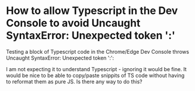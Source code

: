 
# How to allow Typescript in the Dev Console to avoid Uncaught SyntaxError: Unexpected token ':'

Testing a block of Typescript code in the Chrome/Edge Dev Console throws Uncaught SyntaxError: Unexpected token ':':

I am not expecting it to understand Typescript - ignoring it would be fine.
It would be nice to be able to copy/paste snippits of TS code without having to reformat them as pure JS.
Is there any way to do this?

        